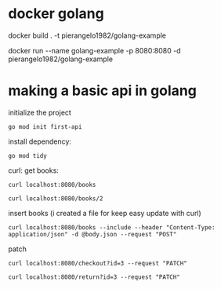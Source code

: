 # docker golang

docker build . -t pierangelo1982/golang-example

docker run --name golang-example -p 8080:8080 -d pierangelo1982/golang-example

# making a basic api in golang

initialize the project

`go mod init first-api`

install dependency:

`go mod tidy`

curl:
get books:

`curl localhost:8080/books`

`curl localhost:8080/books/2`

insert books (i created a file for keep easy update with curl)

```
curl localhost:8080/books --include --header "Content-Type: application/json" -d @body.json --request "POST"
```

patch 

`curl localhost:8080/checkout?id=3 --request "PATCH"`

`curl localhost:8080/return?id=3 --request "PATCH"`